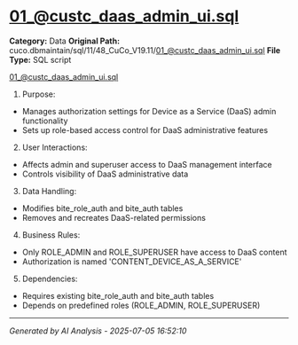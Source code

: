 # 01_@custc_daas_admin_ui.sql

**Category:** Data
**Original Path:** cuco.dbmaintain/sql/11/48_CuCo_V19.11/01_@custc_daas_admin_ui.sql
**File Type:** SQL script

01_@custc_daas_admin_ui.sql
1. Purpose:
- Manages authorization settings for Device as a Service (DaaS) admin functionality
- Sets up role-based access control for DaaS administrative features

2. User Interactions:
- Affects admin and superuser access to DaaS management interface
- Controls visibility of DaaS administrative data

3. Data Handling:
- Modifies bite_role_auth and bite_auth tables
- Removes and recreates DaaS-related permissions

4. Business Rules:
- Only ROLE_ADMIN and ROLE_SUPERUSER have access to DaaS content
- Authorization is named 'CONTENT_DEVICE_AS_A_SERVICE'

5. Dependencies:
- Requires existing bite_role_auth and bite_auth tables
- Depends on predefined roles (ROLE_ADMIN, ROLE_SUPERUSER)

---
*Generated by AI Analysis - 2025-07-05 16:52:10*
